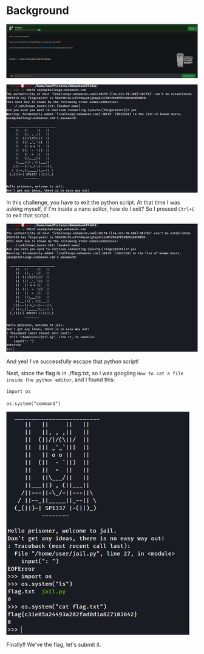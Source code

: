 # Background
![background](https://github.com/siunam321/CTF-Writeups/blob/main/NahamCon-CTF-2022/Warmups/Prisoner/images/background.png)

![question](https://github.com/siunam321/CTF-Writeups/blob/main/NahamCon-CTF-2022/Warmups/Prisoner/images/question.png)

In this challenge, you have to exit the python script. At that time I was asking myself, if I'm inside a nano editor, how do I exit? So I pressed `Ctrl+C` to exit that script.

![question](https://github.com/siunam321/CTF-Writeups/blob/main/NahamCon-CTF-2022/Warmups/Prisoner/images/question1.png)

And yes! I've successfully escape that python script!

Next, since the flag is in ./flag.txt, so I was googling `How to cat a file inside the python editor`, and I found this:
```
import os

os.system("command")
```

![question](https://github.com/siunam321/CTF-Writeups/blob/main/NahamCon-CTF-2022/Warmups/Prisoner/images/flag.png)

Finally!! We've the flag, let's submit it.